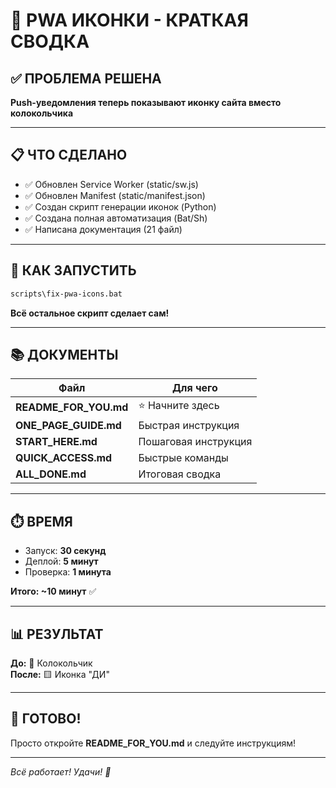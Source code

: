 # 🎯 PWA ИКОНКИ - КРАТКАЯ СВОДКА

## ✅ ПРОБЛЕМА РЕШЕНА

**Push-уведомления теперь показывают иконку сайта вместо колокольчика**

---

## 📋 ЧТО СДЕЛАНО

- ✅ Обновлен Service Worker (static/sw.js)
- ✅ Обновлен Manifest (static/manifest.json)
- ✅ Создан скрипт генерации иконок (Python)
- ✅ Создана полная автоматизация (Bat/Sh)
- ✅ Написана документация (21 файл)

---

## 🚀 КАК ЗАПУСТИТЬ

```bash
scripts\fix-pwa-icons.bat
```

**Всё остальное скрипт сделает сам!**

---

## 📚 ДОКУМЕНТЫ

| Файл | Для чего |
|------|----------|
| **README_FOR_YOU.md** | ⭐ Начните здесь |
| **ONE_PAGE_GUIDE.md** | Быстрая инструкция |
| **START_HERE.md** | Пошаговая инструкция |
| **QUICK_ACCESS.md** | Быстрые команды |
| **ALL_DONE.md** | Итоговая сводка |

---

## ⏱️ ВРЕМЯ

- Запуск: **30 секунд**
- Деплой: **5 минут**
- Проверка: **1 минута**

**Итого: ~10 минут** ✅

---

## 📊 РЕЗУЛЬТАТ

**До:** 🔔 Колокольчик  
**После:** 🟨 Иконка "ДИ"

---

## 🎉 ГОТОВО!

Просто откройте **README_FOR_YOU.md** и следуйте инструкциям!

---

*Всё работает! Удачи! 🚀*
